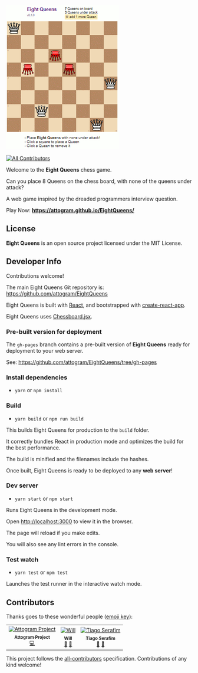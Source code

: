 [![Eight Queens](https://raw.githubusercontent.com/attogram/attogram-docs/master/EightQueens/EightQueens.small.png)](https://github.com/attogram/EightQueens)

[![All Contributors](https://img.shields.io/badge/all_contributors-3-orange.svg?style=flat-square)](#contributors)

Welcome to the **Eight Queens** chess game.

Can you place 8 Queens on the chess board, with none of the queens under attack?

A web game inspired by the dreaded programmers interview question.

Play Now:
**<https://attogram.github.io/EightQueens/>**

## License

**Eight Queens** is an open source project
licensed under the MIT License.

## Developer Info

Contributions welcome!

The main Eight Queens Git repository is:
<https://github.com/attogram/EightQueens>

Eight Queens is built with [React](https://reactjs.org/),
and bootstrapped with [create-react-app](https://facebook.github.io/create-react-app/).

Eight Queens uses [Chessboard.jsx](https://github.com/willb335/chessboardjsx).

### Pre-built version for deployment

The `gh-pages` branch contains a pre-built
version of **Eight Queens** ready for deployment to your web server.

See: <https://github.com/attogram/EightQueens/tree/gh-pages>

### Install dependencies

* `yarn` or `npm install`

### Build

* `yarn build` or `npm run build`

This builds Eight Queens for production to the `build` folder.

It correctly bundles React in production mode and optimizes the build for the best performance.

The build is minified and the filenames include the hashes.

Once built, Eight Queens is ready to be deployed to any **web server**!

### Dev server

* `yarn start` or `npm start`

Runs Eight Queens in the development mode.

Open [http://localhost:3000](http://localhost:3000) to view it in the browser.

The page will reload if you make edits.

You will also see any lint errors in the console.

### Test watch
 
* `yarn test` or `npm test`

Launches the test runner in the interactive watch mode.

## Contributors

Thanks goes to these wonderful people ([emoji key](https://allcontributors.org/docs/en/emoji-key)):

<!-- ALL-CONTRIBUTORS-LIST:START - Do not remove or modify this section -->
<!-- prettier-ignore -->
<table><tr><td align="center"><a href="https://patreon.com/attogram"><img src="https://avatars0.githubusercontent.com/u/8653063?v=4" width="100px;" alt="Attogram Project"/><br /><sub><b>Attogram Project</b></sub></a><br /><a href="https://github.com/attogram/EightQueens/commits?author=attogram" title="Code">💻</a></td><td align="center"><a href="https://github.com/willb335"><img src="https://avatars2.githubusercontent.com/u/10157307?v=4" width="100px;" alt="Will"/><br /><sub><b>Will</b></sub></a><br /><a href="#question-willb335" title="Answering Questions">💬</a> <a href="#ideas-willb335" title="Ideas, Planning, & Feedback">🤔</a></td><td align="center"><a href="https://github.com/slig"><img src="https://avatars1.githubusercontent.com/u/37779?v=4" width="100px;" alt="Tiago Serafim"/><br /><sub><b>Tiago Serafim</b></sub></a><br /><a href="#question-slig" title="Answering Questions">💬</a> <a href="#ideas-slig" title="Ideas, Planning, & Feedback">🤔</a></td></tr></table>

<!-- ALL-CONTRIBUTORS-LIST:END -->

This project follows the [all-contributors](https://github.com/all-contributors/all-contributors) specification. Contributions of any kind welcome!
